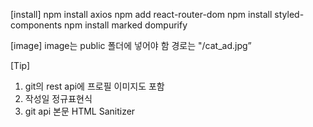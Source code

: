 [install]
npm install axios
npm add react-router-dom
npm install styled-components
npm install marked dompurify

[image]
image는 public 폴더에 넣어야 함
경로는 "/cat_ad.jpg”

[Tip]
1. git의 rest api에 프로필 이미지도 포함
2. 작성일 정규표현식
3. git api 본문 HTML Sanitizer

